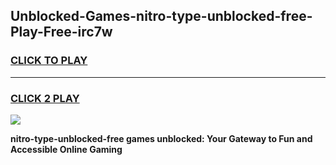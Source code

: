 
## Unblocked-Games-nitro-type-unblocked-free-Play-Free-irc7w
<h3>
<a href="https://premium76.site?title=nitro-type-unblocked-free&ref=12A">CLICK TO PLAY</a></h3>
<hr>

<h3>
<a href="https://premium76.site?title=nitro-type-unblocked-free&ref=12A">CLICK 2 PLAY</a>
  
</h3>

<a href="https://premium76.site?title=nitro-type-unblocked-free&ref=12A"><img src="https://clearcache.store/games.png"></a>


**nitro-type-unblocked-free games unblocked: Your Gateway to Fun and Accessible Online Gaming**
